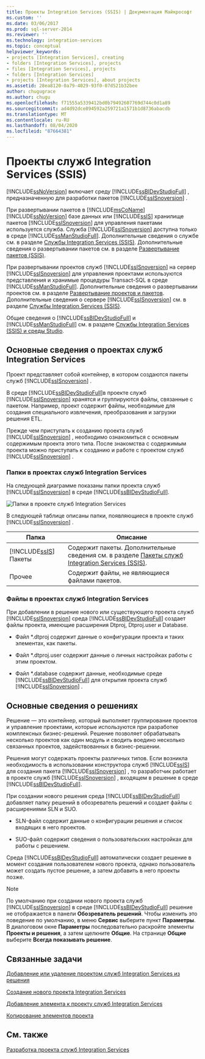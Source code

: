 ```yaml
---
title: Проекты Integration Services (SSIS) | Документация Майкрософт
ms.custom: ''
ms.date: 03/06/2017
ms.prod: sql-server-2014
ms.reviewer: ''
ms.technology: integration-services
ms.topic: conceptual
helpviewer_keywords:
- projects [Integration Services], creating
- folders [Integration Services], projects
- files [Integration Services], projects
- folders [Integration Services]
- projects [Integration Services], about projects
ms.assetid: 28ea8120-0a79-4029-93f0-07d521b32bee
author: chugugrace
ms.author: chugu
ms.openlocfilehash: f71555a5339412bd0b79492607769d744c0d1a89
ms.sourcegitcommit: ad4d92dce894592a259721a1571b1d8736abacdb
ms.translationtype: MT
ms.contentlocale: ru-RU
ms.lasthandoff: 08/04/2020
ms.locfileid: "87664381"
---
```

# <a name="integration-services-ssis-projects"></a>Проекты служб Integration Services (SSIS)
  [!INCLUDE[ssNoVersion](../includes/ssnoversion-md.md)] включает среду [!INCLUDE[ssBIDevStudioFull](../includes/ssbidevstudiofull-md.md)] , предназначенную для разработки пакетов [!INCLUDE[ssISnoversion](../includes/ssisnoversion-md.md)] .

 При развертывании пакетов в [!INCLUDE[msCoName](../includes/msconame-md.md)] [!INCLUDE[ssNoVersion](../includes/ssnoversion-md.md)] базе данных или [!INCLUDE[ssIS](../includes/ssis-md.md)] хранилище пакетов [!INCLUDE[ssISnoversion](../includes/ssisnoversion-md.md)] для управления пакетами используется служба. Служба [!INCLUDE[ssISnoversion](../includes/ssisnoversion-md.md)] доступна только в среде [!INCLUDE[ssManStudioFull](../includes/ssmanstudiofull-md.md)]. Дополнительные сведения о службе см. в разделе [Службы Integration Services (SSIS)](service/integration-services-service-ssis-service.md). Дополнительные сведения о развертывании пакетов см. в разделе [Развертывание пакетов &#40;SSIS&#41;](packages/legacy-package-deployment-ssis.md).

 При развертывании проектов служб [!INCLUDE[ssISnoversion](../includes/ssisnoversion-md.md)] на сервер [!INCLUDE[ssISnoversion](../includes/ssisnoversion-md.md)] для управления проектами используются представления и хранимые процедуры Transact-SQL в среде [!INCLUDE[ssManStudioFull](../includes/ssmanstudiofull-md.md)]. Дополнительные сведения о развертывании проектов см. в разделе [Развертывание проектов и пакетов](packages/deploy-integration-services-ssis-projects-and-packages.md). Дополнительные сведения о сервере [!INCLUDE[ssISnoversion](../includes/ssisnoversion-md.md)] см. в разделе [Службы Integration Services (SSIS)](catalog/integration-services-ssis-server-and-catalog.md).

 Общие сведения о [!INCLUDE[ssBIDevStudioFull](../includes/ssbidevstudiofull-md.md)] и [!INCLUDE[ssManStudioFull](../includes/ssmanstudiofull-md.md)] см. в разделе [Службы Integration Services (SSIS) и среды Studio](integration-services-ssis-development-and-management-tools.md).

## <a name="understanding-integration-services-projects"></a>Основные сведения о проектах служб Integration Services
 Проект представляет собой контейнер, в котором создаются пакеты служб [!INCLUDE[ssISnoversion](../includes/ssisnoversion-md.md)] .

 В среде [!INCLUDE[ssBIDevStudioFull](../includes/ssbidevstudiofull-md.md)]в проекте служб [!INCLUDE[ssISnoversion](../includes/ssisnoversion-md.md)] хранятся и группируются файлы, связанные с пакетом. Например, проект содержит файлы, необходимые для создания специального извлечения, преобразования и загрузки решения ETL.

 Прежде чем приступать к созданию проекта служб [!INCLUDE[ssISnoversion](../includes/ssisnoversion-md.md)] , необходимо ознакомиться c основным содержимым проекта этого типа. После знакомства с содержимым проекта можно приступать к созданию и работе с проектом служб [!INCLUDE[ssISnoversion](../includes/ssisnoversion-md.md)] .

### <a name="folders-in-integration-services-projects"></a>Папки в проектах служб Integration Services
 На следующей диаграмме показаны папки проекта служб [!INCLUDE[ssISnoversion](../includes/ssisnoversion-md.md)] в среде [!INCLUDE[ssBIDevStudioFull](../includes/ssbidevstudiofull-md.md)].

 ![Папки в проекте служб Integration Services](media/solutionexplorer.gif "Папки в проекте служб Integration Services")

 В следующей таблице описаны папки, появляющиеся в проекте служб [!INCLUDE[ssISnoversion](../includes/ssisnoversion-md.md)] .

|Папка|Описание|
|------------|-----------------|
|[!INCLUDE[ssIS](../includes/ssis-md.md)] Пакеты|Содержит пакеты. Дополнительные сведения см. в разделе [Пакеты служб Integration Services (SSIS)](../../2014/integration-services/integration-services-ssis-packages.md).|
|Прочее|Содержит файлы, не являющиеся файлами пакетов.|

### <a name="files-in-integration-services-projects"></a>Файлы в проектах служб Integration Services
 При добавлении в решение нового или существующего проекта служб [!INCLUDE[ssISnoversion](../includes/ssisnoversion-md.md)] среда [!INCLUDE[ssBIDevStudioFull](../includes/ssbidevstudiofull-md.md)] создает файлы проекта, имеющие расширения Dtproj, Dtproj.user и Database.

-   Файл *.dtproj содержит данные о конфигурации проекта и таких элементах, как пакеты.

-   Файл *.dtproj.user содержит данные о личных настройках работы с этим проектом.

-   Файл *.database содержит данные, необходимые среде [!INCLUDE[ssBIDevStudioFull](../includes/ssbidevstudiofull-md.md)] для открытия проекта служб [!INCLUDE[ssISnoversion](../includes/ssisnoversion-md.md)] .

## <a name="understanding-solutions"></a>Основные сведения о решениях
 Решение — это контейнер, который выполняет группирование проектов и управление проектами, которые используются при разработке комплексных бизнес-решений. Решение позволяет обрабатывать несколько проектов как один модуль и сводить воедино несколько связанных проектов, задействованных в бизнес-решении.

 Решения могут содержать проекты различных типов. Если возникла необходимость в использовании конструктора служб [!INCLUDE[ssIS](../includes/ssis-md.md)] для создания пакета [!INCLUDE[ssISnoversion](../includes/ssisnoversion-md.md)] , то разработчик работает в проекте служб [!INCLUDE[ssISnoversion](../includes/ssisnoversion-md.md)] , входящем в решение в среде [!INCLUDE[ssBIDevStudioFull](../includes/ssbidevstudiofull-md.md)].

 При создании нового решения среда [!INCLUDE[ssBIDevStudioFull](../includes/ssbidevstudiofull-md.md)] добавляет папку решений в обозреватель решений и создает файлы с расширениями SLN и SUO.

-   SLN-файл содержит данные о конфигурации решения и список входящих в него проектов.

-   SUO-файл содержит сведения о пользовательских настройках для работы с решением.

 Среда [!INCLUDE[ssBIDevStudioFull](../includes/ssbidevstudiofull-md.md)] автоматически создает решение в момент создания пользователем нового проекта, однако пользователь может создать пустое решение, а затем добавить в него проекты позже.

> [!NOTE]
>  По умолчанию при создании нового проекта служб [!INCLUDE[ssISnoversion](../includes/ssisnoversion-md.md)] в среде [!INCLUDE[ssBIDevStudioFull](../includes/ssbidevstudiofull-md.md)] решение не отображается в панели **Обозреватель решений**. Чтобы изменить это поведение по умолчанию, в меню **Сервис** выберите пункт **Параметры**. В диалоговом окне **Параметры** последовательно раскройте элементы **Проекты и решения**, а затем щелкните **Общие**. На странице **Общие** выберите **Всегда показывать решение**.

## <a name="related-tasks"></a>Связанные задачи
 [Добавление или удаление проектом служб Integration Services из решения](../../2014/integration-services/add-or-remove-an-integration-services-project-in-a-solution.md)

 [Создание нового проекта Integration Services](../../2014/integration-services/create-a-new-integration-services-project.md)

 [Добавление элемента к проекту служб Integration Services](../../2014/integration-services/add-an-item-to-an-integration-services-project.md)

 [Копирование элементов проекта](../../2014/integration-services/copy-project-items.md)

## <a name="related-content"></a>См. также
 [Разработка проекта служб Integration Services](../../2014/integration-services/development-of-an-integration-services-project.md)



